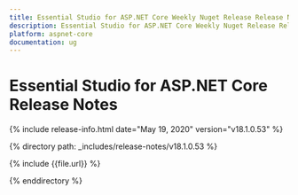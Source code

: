 ```yaml
---
title: Essential Studio for ASP.NET Core Weekly Nuget Release Release Notes  
description: Essential Studio for ASP.NET Core Weekly Nuget Release Release Notes  
platform: aspnet-core
documentation: ug
---
```


# Essential Studio for ASP.NET Core  Release Notes  

{% include release-info.html date="May 19, 2020"  version="v18.1.0.53" %} 


{% directory path: _includes/release-notes/v18.1.0.53 %}

{% include {{file.url}} %}

{% enddirectory %}